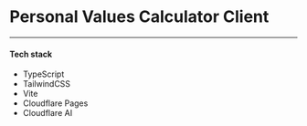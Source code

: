 # Personal Values Calculator Client

---

#### Tech stack

- TypeScript
- TailwindCSS
- Vite
- Cloudflare Pages
- Cloudflare AI
